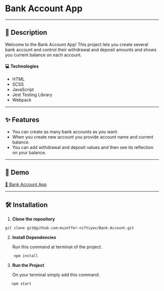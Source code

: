 # Bank Account App

---

## 📝 Description

Welcome to the Bank Account App!
This project lets you create several bank account and control their withdrawal and deposit amounts and shows you current balance on each account.

#### 💻 Technologies

- HTML
- SCSS
- JavaScript
- Jest Testing Library
- Webpack

---

## ✨ Features

- You can create as many bank accounts as you want.
- When you create new account you provide account name and current balance.
- You can add withdrawal and deposit values and then see its reflection on your balance.

---

## 🚀 Demo

[🔗 Bank Account App](bank-account-1.netlify.app)

---

## 🛠 Installation

1. **Clone the repository**

```bash
git clone git@github.com:muzeffer-niftiyev/Bank-Account.git
```

2. **Install Dependencies**
   
   Run this command at terminat of the project.

```bash
    npm install
```

3. **Run the Project**
   
   On your terminal simply add this command.

```bash
   npm start
```

